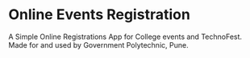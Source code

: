 # Online Events Registration
A Simple Online Registrations App for College events and TechnoFest.
Made for and used by Government Polytechnic, Pune.

